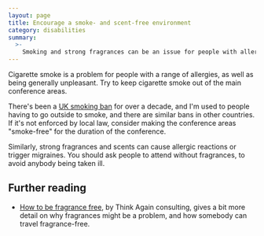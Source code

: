 ```yaml
---
layout: page
title: Encourage a smoke- and scent-free environment
category: disabilities
summary:
  >-
    Smoking and strong fragrances can be an issue for people with allergies, so ask attendees to check their smells at the door.
---
```


Cigarette smoke is a problem for people with a range of allergies, as well as being generally unpleasant.
Try to keep cigarette smoke out of the main conference areas.

There's been a [UK smoking ban](https://en.wikipedia.org/wiki/Smoking_ban_in_England) for over a decade, and I'm used to people having to go outside to smoke, and there are similar bans in other countries.
If it's not enforced by local law, consider making the conference areas "smoke-free" for the duration of the conference.

Similarly, strong fragrances and scents can cause allergic reactions or trigger migraines.
You should ask people to attend without fragrances, to avoid anybody being taken ill.

## Further reading

*   [How to be fragrance free](https://www.thinkagaintraining.com/about-us/fragrance-free/), by Think Again consulting, gives a bit more detail on why fragrances might be a problem, and how somebody can travel fragrance-free.
